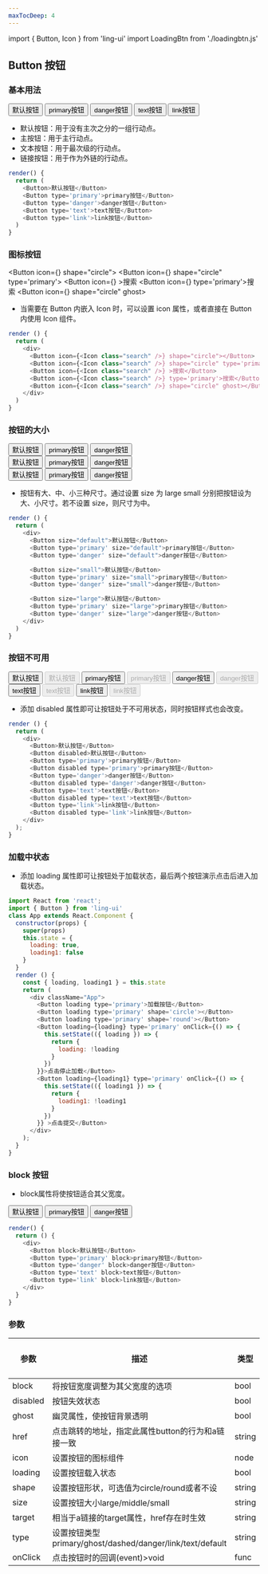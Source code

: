 ```yaml
---
maxTocDeep: 4
--- 
```


import { Button, Icon } from 'ling-ui'
import LoadingBtn from './loadingbtn.js'

## Button 按钮  

### 基本用法
<Button>默认按钮</Button>
<Button type='primary' >primary按钮</Button>
<Button type='danger' >danger按钮</Button>
<Button type='text' >text按钮</Button>
<Button type='link' >link按钮</Button>  

- 默认按钮：用于没有主次之分的一组行动点。
- 主按钮：用于主行动点。
- 文本按钮：用于最次级的行动点。
- 链接按钮：用于作为外链的行动点。  

```js
render() {
  return (
    <Button>默认按钮</Button>
    <Button type='primary'>primary按钮</Button>
    <Button type='danger'>danger按钮</Button>
    <Button type='text'>text按钮</Button>
    <Button type='link'>link按钮</Button>
  )
}
```

### 图标按钮
<Button icon={<Icon class="search" />} shape="circle"></Button>
<Button icon={<Icon class="search" />} shape="circle" type='primary'></Button>
<Button icon={<Icon class="search" />} >搜索</Button>
<Button icon={<Icon class="search" />} type='primary'>搜索</Button>
<Button icon={<Icon class="search" />} shape="circle" ghost></Button>


- 当需要在 Button 内嵌入 Icon 时，可以设置 icon 属性，或者直接在 Button 内使用 Icon 组件。

```js
render () {
  return (
    <div>
      <Button icon={<Icon class="search" />} shape="circle"></Button>
      <Button icon={<Icon class="search" />} shape="circle" type='primary'></Button>
      <Button icon={<Icon class="search" />} >搜索</Button>
      <Button icon={<Icon class="search" />} type='primary'>搜索</Button>
      <Button icon={<Icon class="search" />} shape="circle" ghost></Button>
    </div>
  )
}
```

###  按钮的大小
<Button>默认按钮</Button>
<Button type='primary'>primary按钮</Button>
<Button type='danger'>danger按钮</Button>
<br />
<Button size="small">默认按钮</Button>
<Button type='primary' size="small">primary按钮</Button>
<Button type='danger' size="small">danger按钮</Button>
<br />
<Button size="large">默认按钮</Button>
<Button type='primary' size="large">primary按钮</Button>
<Button type='danger' size="large">danger按钮</Button>

- 按钮有大、中、小三种尺寸。通过设置 size 为 large small 分别把按钮设为大、小尺寸。若不设置 size，则尺寸为中。

```js
render () {
  return (
    <div>
      <Button size="default">默认按钮</Button>
      <Button type='primary' size="default">primary按钮</Button>
      <Button type='danger' size="default">danger按钮</Button>

      <Button size="small">默认按钮</Button>
      <Button type='primary' size="small">primary按钮</Button>
      <Button type='danger' size="small">danger按钮</Button>

      <Button size="large">默认按钮</Button>
      <Button type='primary' size="large">primary按钮</Button>
      <Button type='danger' size="large">danger按钮</Button>
    </div>
  )
}
```


### 按钮不可用
<Button>默认按钮</Button>
<Button disabled>默认按钮</Button>
<Button type='primary'>primary按钮</Button>
<Button disabled type='primary'>primary按钮</Button>
<Button type='danger'>danger按钮</Button>
<Button disabled type='danger'>danger按钮</Button>
<Button type='text'>text按钮</Button>
<Button disabled type='text'>text按钮</Button>
<Button type='link'>link按钮</Button>
<Button disabled type='link'>link按钮</Button>

- 添加 disabled 属性即可让按钮处于不可用状态，同时按钮样式也会改变。

```js
render () {
  return (
    <div>
      <Button>默认按钮</Button>
      <Button disabled>默认按钮</Button>
      <Button type='primary'>primary按钮</Button>
      <Button disabled type='primary'>primary按钮</Button>
      <Button type='danger'>danger按钮</Button>
      <Button disabled type='danger'>danger按钮</Button>
      <Button type='text'>text按钮</Button>
      <Button disabled type='text'>text按钮</Button>
      <Button type='link'>link按钮</Button>
      <Button disabled type='link'>link按钮</Button>
    </div>
  );
}

```


### 加载中状态

- 添加 loading 属性即可让按钮处于加载状态，最后两个按钮演示点击后进入加载状态。 

<LoadingBtn />

```js
import React from 'react';
import { Button } from 'ling-ui'
class App extends React.Component {
  constructor(props) {
    super(props)
    this.state = {
      loading: true,
      loading1: false
    }
  }
  render () {
    const { loading, loading1 } = this.state
    return (
      <div className="App">
        <Button loading type='primary'>加载按钮</Button>
        <Button loading type='primary' shape='circle'></Button>
        <Button loading type='primary' shape='round'></Button>
        <Button loading={loading} type='primary' onClick={() => {
          this.setState(({ loading }) => {
            return {
              loading: !loading
            }
          })
        }}>点击停止加载</Button>
        <Button loading={loading1} type='primary' onClick={() => {
          this.setState(({ loading1 }) => {
            return {
              loading1: !loading1
            }
          })
        }} >点击提交</Button>
      </div>
    );
  }
}

```


### block 按钮
- block属性将使按钮适合其父宽度。

<Button block>默认按钮</Button>
<Button type='primary' block>primary按钮</Button>
<Button type='danger' block>danger按钮</Button>

```js
render() {
  return () {
    <div>
      <Button block>默认按钮</Button>
      <Button type='primary' block>primary按钮</Button>
      <Button type='danger' block>danger按钮</Button>
      <Button type='text' block>text按钮</Button>
      <Button type='link' block>link按钮</Button>
    </div>
  }
}
```


### 参数 
| 参数 | 描述 | 类型 | 默认值 | 
| - | - | - | - | 
|block|将按钮宽度调整为其父宽度的选项|bool| - | 
|disabled|按钮失效状态|bool| - | 
|ghost|幽灵属性，使按钮背景透明|bool| - | 
|href|点击跳转的地址，指定此属性button的行为和a链接一致|string| - | 
|icon|设置按钮的图标组件|node| - | 
|loading|设置按钮载入状态|bool| - | 
|shape|设置按钮形状，可选值为circle/round或者不设|string| - | 
|size|设置按钮大小large/middle/small|string| - | 
|target|相当于a链接的target属性，href存在时生效|string| - | 
|type|设置按钮类型primary/ghost/dashed/danger/link/text/default|string| - | 
|onClick|点击按钮时的回调(event)>void|func| - | 



